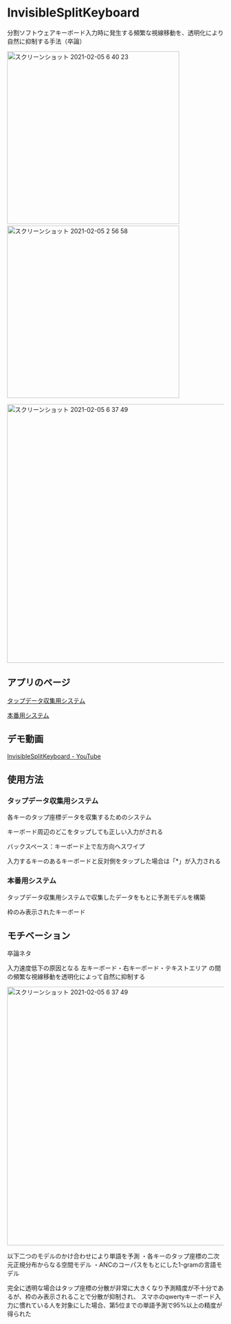 # InvisibleSplitKeyboard

分割ソフトウェアキーボード入力時に発生する頻繁な視線移動を、透明化により自然に抑制する手法（卒論）

<img width="400px" alt="スクリーンショット 2021-02-05 6 40 23" src="https://user-images.githubusercontent.com/20572112/106958737-196bcc00-677d-11eb-8470-219f0da96b5b.png">　<img width="400px" alt="スクリーンショット 2021-02-05 2 56 58" src="https://user-images.githubusercontent.com/20572112/106957813-d8bf8300-677b-11eb-96d8-56ce86cdce87.jpg">

<img width="600px" alt="スクリーンショット 2021-02-05 6 37 49" src="https://user-images.githubusercontent.com/20572112/106958496-c98d0500-677c-11eb-870c-796d6a7ce291.png">





## アプリのページ

[タップデータ収集用システム](https://kame-v-d.github.io/InvisibleSplitKeyboard/collectKeyboard)

[本番用システム](https://kame-v-d.github.io/InvisibleSplitKeyboard/nextAwesome)

## デモ動画

[InvisibleSplitKeyboard - YouTube](https://youtu.be/UDp-I4-Mcms) 

## 使用方法

### タップデータ収集用システム

各キーのタップ座標データを収集するためのシステム

キーボード周辺のどこをタップしても正しい入力がされる

バックスペース：キーボード上で左方向へスワイプ

入力するキーのあるキーボードと反対側をタップした場合は「*」が入力される

### 本番用システム

タップデータ収集用システムで収集したデータをもとに予測モデルを構築

枠のみ表示されたキーボード

## モチベーション

卒論ネタ

入力速度低下の原因となる
左キーボード・右キーボード・テキストエリア
の間の頻繁な視線移動を透明化によって自然に抑制する

<img width="600px" alt="スクリーンショット 2021-02-05 6 37 49" src="https://user-images.githubusercontent.com/20572112/106958496-c98d0500-677c-11eb-870c-796d6a7ce291.png">

以下二つのモデルのかけ合わせにより単語を予測
・各キーのタップ座標の二次元正規分布からなる空間モデル
・ANCのコーパスをもとにした1-gramの言語モデル

完全に透明な場合はタップ座標の分散が非常に大きくなり予測精度が不十分であるが、枠のみ表示されることで分散が抑制され、
スマホのqwertyキーボード入力に慣れている人を対象にした場合、第5位までの単語予測で95%以上の精度が得られた
